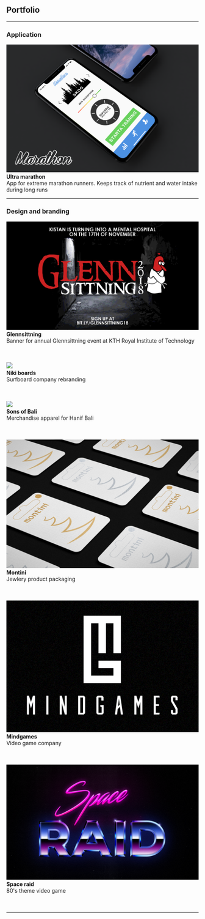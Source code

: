 ## Portfolio

---

### Application 
<img src="images/iPhoneMarathonWLogo.png?raw=true"/>
<b>Ultra marathon</b><br>
App for extreme marathon runners. Keeps track of nutrient and water intake during long runs<br>


---

### Design and branding

<img src="images/GlennsittningGIF.gif?raw=true"/><br>
<b>Glennsittning</b><br>
Banner for annual Glennsittning event at KTH Royal Institute of Technology<br><br><br>

<img src="images/NikiOcean2.png?raw=true"/><br>
<b>Niki boards</b><br>
Surfboard company rebranding<br><br><br>

<img src="images/SoBbanner.png?raw=true"/><br>
<b>Sons of Bali</b><br>
Merchandise apparel for Hanif Bali<br><br><br>

<img src="images/montiniCards.jpg?raw=true"/><br>
<b>Montini</b><br>
Jewlery product packaging<br><br><br>

<img src="images/Mindgames.PNG?raw=true"/><br>
<b>Mindgames</b><br>
Video game company<br><br><br>

<img src="images/SpaceraidCrop.png?raw=true"/><br>
<b>Space raid</b><br>
80's theme video game<br><br><br>

---
